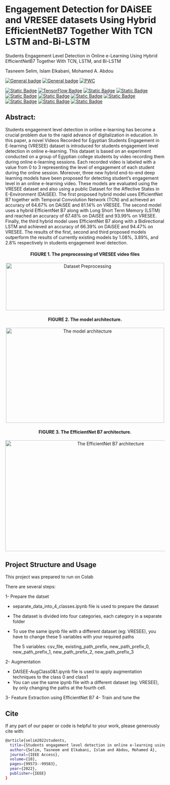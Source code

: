 # Engagement Detection for DAiSEE and VRESEE datasets Using Hybrid EfficientNetB7 Together With TCN LSTM and-Bi-LSTM

Students Engagement Level Detection in Online e-Learning Using Hybrid EfficientNetB7 Together With TCN, LSTM, and Bi-LSTM

Tasneem Selim, Islam Elkabani, Mohamed A. Abdou



[![General badge](https://img.shields.io/badge/Paper-Link-yellowgreen.svg)](https://ieeexplore.ieee.org/abstract/document/9893134)
[![General badge](https://img.shields.io/badge/Dataset-DAISEE-blueviolet.svg)](https://people.iith.ac.in/vineethnb/resources/daisee/index.html)
[![PWC](https://img.shields.io/endpoint.svg?url=https://paperswithcode.com/badge/students-engagement-level-detection-in-online/student-engagement-level-detection-four-class)](https://paperswithcode.com/sota/student-engagement-level-detection-four-class?p=students-engagement-level-detection-in-online)

[![Static Badge](https://img.shields.io/badge/Python-3.8-blue.svg)](https://www.python.org/downloads/)
[![TensorFlow Badge](https://img.shields.io/badge/TensorFlow-2-orange.svg)](https://www.tensorflow.org/install)
[![Static Badge](https://img.shields.io/badge/matplotlib-3.9-babyblue.svg)](https://pypi.org/project/matplotlib/)
[![Static Badge](https://img.shields.io/badge/CV2-white.svg)](https://pypi.org/project/opencv-python/)
[![Static Badge](https://img.shields.io/badge/Tensorboard--colab-2.16-orange.svg)](https://pypi.org/project/tensorboard/)
[![Static Badge](https://img.shields.io/badge/numpy-blue.svg)](https://numpy.org/install/)
[![Static Badge](https://img.shields.io/badge/Keras--tcn-2.9.3-purple.svg)](https://pypi.org/project/keras-tcn/2.9.3/)
[![Static Badge](https://img.shields.io/badge/Keras-2.9-red.svg)](https://pypi.org/project/keras-tcn/2.9.3/)
[![Static Badge](https://img.shields.io/badge/Scikit--Video-brightgreen.svg)](https://www.scikit-video.org/stable/)
[![Static Badge](https://img.shields.io/badge/Video-Augmentation-white.svg)](https://github.com/okankop/vidaug)
[![Static Badge](https://img.shields.io/badge/sklearn-orange.svg)](https://pypi.org/project/scikit-learn/)



## Abstract:
Students engagement level detection in online e-learning has become a crucial problem due to the rapid advance of digitalization in education. In this paper, a novel Videos Recorded for Egyptian Students Engagement in E-learning (VRESEE) dataset is introduced for students engagement level detection in online e-learning. This dataset is based on an experiment conducted on a group of Egyptian college students by video recording them during online e-learning sessions. Each recorded video is labeled with a value from 0 to 3 representing the level of engagement of each student during the online session. Moreover, three new hybrid end-to-end deep learning models have been proposed for detecting student’s engagement level in an online e-learning video. These models are evaluated using the VRESEE dataset and also using a public Dataset for the Affective States in E-Environment (DAiSEE). The first proposed hybrid model uses EfficientNet B7 together with Temporal Convolution Network (TCN) and achieved an accuracy of 64.67% on DAiSEE and 81.14% on VRESEE. The second model uses a hybrid EfficientNet B7 along with Long Short Term Memory (LSTM) and reached an accuracy of 67.48% on DAiSEE and 93.99% on VRESEE. Finally, the third hybrid model uses EfficientNet B7 along with a Bidirectional LSTM and achieved an accuracy of 66.39% on DAiSEE and 94.47% on VRESEE. The results of the first, second and third proposed models outperform the results of currently existing models by 1.08%, 3.89%, and 2.8% respectively in students engagement level detection.


<div align="center">

 
#### FIGURE 1. The preprocessing of VRESEE video files

<img src="https://github.com/TasneemMohammed/Engagement-Detection-Using-Hybrid-EfficientNetB7-Together-With-TCN-LSTM-and-Bi-LSTM/blob/main/Figures/DatasetPreprocessing.gif" alt="Dataset Preprocessing" width="500" height="150">



#### FIGURE 2. The model architecture.
 <img src="https://github.com/TasneemMohammed/Engagement-Detection-Using-Hybrid-EfficientNetB7-Together-With-TCN-LSTM-and-Bi-LSTM/blob/main/Figures/modelArchitecture.gif" alt="The model architecture" width="500" height="300">




#### FIGURE 3. The EfficientNet B7 architecture.

<img src="https://github.com/TasneemMohammed/Engagement-Detection-Using-Hybrid-EfficientNetB7-Together-With-TCN-LSTM-and-Bi-LSTM/blob/main/Figures/EfficientNetB7Arch.gif" alt="The EfficientNet B7 architecture" width="650" height="350">
</div>

## Project Structure and Usage
This project was prepared to run on Colab

There are several steps:

1- Prepare the datset
   * separate_data_into_4_classes.ipynb file is used to prepare the dataset
   * The dataset is divided into four categories, each category in a separate folder
   * To use the same ipynb file with a different dataset (eg: VRESEE), you have to change these 5 variables with your required paths
     
     The 5 variables: csv_file, existing_path_prefix, new_path_prefix_0, new_path_prefix_1, new_path_prefix_2, new_path_prefix_3
   
2- Augmentation
   * DAISEE-AugClass0&1.ipynb file is used to apply augmentation techniques to the class 0 and class1
   * You can use the same ipynb file with a different dataset (eg: VRESEE), by only changing the paths at the fourth cell.
   
3- Feature Extraction using EfficientNet B7
4- Train and tune the 

## Cite

If any part of our paper or code is helpful to your work, please generously cite with:


```sh
@article{selim2022students,
  title={Students engagement level detection in online e-learning using hybrid efficientnetb7 together with tcn, lstm, and bi-lstm},
  author={Selim, Tasneem and Elkabani, Islam and Abdou, Mohamed A},
  journal={IEEE Access},
  volume={10},
  pages={99573--99583},
  year={2022},
  publisher={IEEE}
}
```
